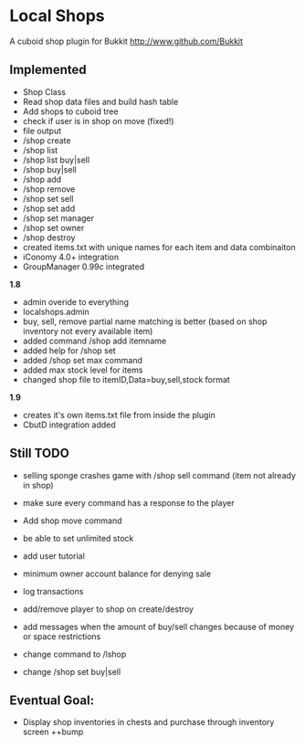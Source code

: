Local Shops
======

A cuboid shop plugin for Bukkit
http://www.github.com/Bukkit

Implemented
-----------

* Shop Class
* Read shop data files and build hash table
* Add shops to cuboid tree
* check if user is in shop on move (fixed!)
* file output
* /shop create
* /shop list
* /shop list buy|sell
* /shop buy|sell
* /shop add
* /shop remove
* /shop set sell
* /shop set add
* /shop set manager
* /shop set owner
* /shop destroy
* created items.txt with unique names for each item and data combinaiton
* iConomy 4.0+ integration
* GroupManager 0.99c integrated

**1.8**
* admin overide to everything
* localshops.admin
* buy, sell, remove partial name matching is better (based on shop inventory not every available item)
* added command /shop add itemname
* added help for /shop set
* added /shop set max command
* added max stock level for items
* changed shop file to itemID,Data=buy,sell,stock format

**1.9**
* creates it's own items.txt file from inside the plugin
* CbutD integration added

Still TODO
-----------

* selling sponge crashes game with /shop sell command (item not already in shop)
* make sure every command has a response to the player
* Add shop move command
* be able to set unlimited stock
* add user tutorial
* minimum owner account balance for denying sale
* log transactions
* add/remove player to shop on create/destroy
* add messages when the amount of buy/sell changes because of money or space restrictions

* change command to /lshop
* change /shop set buy|sell

Eventual Goal:
-----------
* Display shop inventories in chests and purchase through inventory screen ++bump